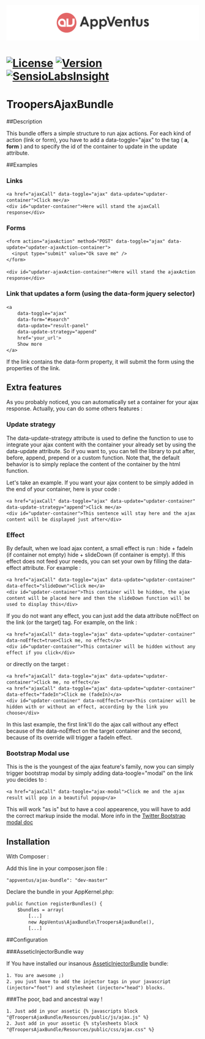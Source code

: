 [![AppVentus](https://github.com/AppVentus/AvAlertifyBundle/blob/master/Media/appventus.png)](http://appventus.com)

[![License](https://img.shields.io/packagist/l/appventus/ajax-bundle.svg)](https://packagist.org/packages/appventus/ajax-bundle)
[![Version](https://img.shields.io/packagist/v/appventus/ajax-bundle.svg)](https://packagist.org/packages/appventus/ajax-bundle)
[![SensioLabsInsight](https://insight.sensiolabs.com/projects/aa5263fc-c664-414e-ad50-e20debf15302/mini.png)](https://insight.sensiolabs.com/projects/aa5263fc-c664-414e-ad50-e20debf15302)
=============

TroopersAjaxBundle
============

##Description

This bundle offers a simple structure to run ajax actions.
For each kind of action (link or form), you have to add a data-toggle="ajax" to the tag ( **a**, **form** ) and to specify the id of the container to update in the update attribute.

##Examples

### Links

    <a href="ajaxCall" data-toggle="ajax" data-update="updater-container">Click me</a>
    <div id="updater-container">Here will stand the ajaxCall response</div>

### Forms

    <form action="ajaxAction" method="POST" data-toggle="ajax" data-update="updater-ajaxAction-container">
      <input type="submit" value="Ok save me" />
    </form>

    <div id="updater-ajaxAction-container">Here will stand the ajaxAction response</div>
### Link that updates a form (using the data-form jquery selector)
    <a
		data-toggle="ajax"
		data-form="#search"
		data-update="result-panel"
		data-update-strategy="append"
		href='your_url'>
		Show more
	</a>
If the link contains the data-form property, it will submit the form using the properties of the link.

Extra features
---

As you probably noticed, you can automatically set a container for your ajax response. Actually, you can do some others features :

### Update strategy


The data-update-strategy attribute is used to define the function to use to integrate your ajax content with the container your already set by using the data-update attribute. So if you want to, you can tell the library to put after, before, append, prepend or a custom function. Note that, the default behavior is to simply replace the content of the container by the html function.

Let's take an example. If you want your ajax content to be simply added in the end of your container, here is your code :

    <a href="ajaxCall" data-toggle="ajax" data-update="updater-container" data-update-strategy="append">Click me</a>
    <div id="updater-container">This sentence will stay here and the ajax content will be displayed just after</div>


### Effect

By default, when we load ajax content, a small effect is run : hide + fadeIn (if container not empty) hide + slideDown (if container is empty).
If this effect does not feed your needs, you can set your own by filling the data-effect attribute.
For example :

    <a href="ajaxCall" data-toggle="ajax" data-update="updater-container" data-effect="slideDown">Click me</a>
    <div id="updater-container">This container will be hidden, the ajax content will be placed here and then the slideDown function will be used to display this</div>

If you do not want any effect, you can just add the data attribute noEffect on the link (or the target) tag.
For example, on the link :

    <a href="ajaxCall" data-toggle="ajax" data-update="updater-container" data-noEffect=true>Click me, no effect</a>
    <div id="updater-container">This container will be hidden without any effect if you click</div>

or directly on the target :

    <a href="ajaxCall" data-toggle="ajax" data-update="updater-container">Click me, no effect</a>
    <a href="ajaxCall" data-toggle="ajax" data-update="updater-container" data-effect="fadeIn">Click me (fadeIn)</a>
    <div id="updater-container" data-noEffect=true>This container will be hidden with or without an effect, according by the link you choose</div>

In this last example, the first link'll do the ajax call without any effect because of the data-noEffect on the target container and the second, because of its override will trigger a fadeIn effect.

### Bootstrap Modal use

This is the is the youngest of the ajax feature's family, now you can simply trigger bootstrap modal by simply adding data-toogle="modal" on the link you decides to :

    <a href="ajaxCall" data-toogle="ajax-modal">Click me and the ajax result will pop in a beautiful popup</a>

This will work "as is" but to have a cool appearence, you will have to add the correct markup inside the modal. More info in the [Twitter Bootstrap modal doc](http://getbootstrap.com/2.3.2/javascript.html#modals)

## Installation

With Composer :


Add this line in your composer.json file :

    "appventus/ajax-bundle": "dev-master"

Declare the bundle in your AppKernel.php:

    public function registerBundles() {
        $bundles = array(
            [...]
            new AppVentus\AjaxBundle\TroopersAjaxBundle(),
            [...]

##Configuration

###AsseticInjectorBundle way

If You have installed our insanous [AsseticInjectorBundle](https://github.com/AppVentus/AsseticInjectorBundle/edit/master/README.md) bundle:

    1. You are awesome ;)
    2. you just have to add the injector tags in your javascript (injector="foot") and stylesheet (injector="head") blocks.

###The poor, bad and ancestral way !

    1. Just add in your assetic {% javascripts block "@TroopersAjaxBundle/Resources/public/js/ajax.js" %}
    2. Just add in your assetic {% stylesheets block "@TroopersAjaxBundle/Resources/public/css/ajax.css" %}

